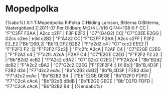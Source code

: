 # Mopedpolka

{%abc%}
X:1
T:Mopedpolka
R:Polka
C:Hilding Larsson, Bitterna
O:Bitterna, Västergötland
Z:2011-07 Per Oldberg
M:2/4
L:1/16
Q:1/4=108
K:F
CC | "F"C2FF F2AA | A2cc c2FF | F3F E2F2 | "C7"(G4G2) CC|
"C7"C2EE E2GG | G2cc c2ee | e3d c2B2 | "F"A4z2 CC|
"F"C2FF F2AA | A2cc c2FF | F2F2 E2_E2 |"Bb"D6B,2|
"Bb"B,DF2 B2B2 | "F"d2d2 c4 | "C7"ccc2 EEE2 |1 "F"F2F2 F2 :|2 "F"F2F2 F2z2||
|:"F"c2fc A2cA | F2AF C4 | "C7"E2GE C2EG | "F"F2A2 c4 |
"F"c2fc A2cA | F2AF C4 | "C7"E2GE C2EG | "F"F2F2 F2 z2 :|
|:"Bb"B2d2 dcB2 | "F"A2c2 cBA2 | "C7"G2c2 C2EG |"F"F2A2c4 |
"Bb"B2d2 dcB2 | "F"A2c2 cBA2 | "C7"G2c2 C2EG |"F"F2F2F4 :|
[K:Bb]|:"Bb"B,4D3F | F2B2 d3d | "F7"d2c2 ecAc | "Bb"c2B2 dcB2|
"Bb"B,4D3F | F2B2 d3d | "F7"d2c2 ecAc | "Bb"B2B2 B4 :|
|:"Eb"E2GE GEGE | "Bb"D2FD FDFD | "F7"C2cA cAcA | "Bb"B2dB dBdB |
"Eb"E2GE GEGE | "Bb"D2FD FDFD | "F7"C2cA cAcA | "Bb"B2B2 B4 :|
{%endabc%}
